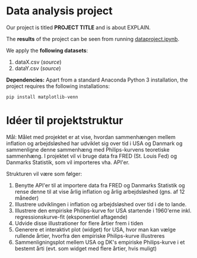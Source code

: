 # Data analysis project

Our project is titled **PROJECT TITLE** and is about EXPLAIN.

The **results** of the project can be seen from running [dataproject.ipynb](dataproject.ipynb).

We apply the **following datasets**:

1. dataX.csv (*source*) 
1. dataY.csv (*source*)

**Dependencies:** Apart from a standard Anaconda Python 3 installation, the project requires the following installations:

``pip install matplotlib-venn``

# Idéer til projektstruktur
Mål: Målet med projektet er at vise, hvordan sammenhængen mellem inflation og arbejdsløshed har udviklet sig over tid i USA og Danmark og sammenligne denne sammenhæng med Philips-kurvens teoretiske sammenhæng. I projektet vil vi bruge data fra FRED (St. Louis Fed) og Danmarks Statistik, som vil importeres vha. API'er.

Strukturen vil være som følger:
1) Benytte API'er til at importere data fra FRED og Danmarks Statistik og rense denne til at vise årlig inflation og årlig arbejdsløshed (gns. af 12 måneder)
2) Illustrere udviklingen i inflation og arbejdsløshed over tid i de to lande.
3) Illustrere den empiriske Philips-kurve for USA startende i 1960'erne inkl. regressionskurve-fit (eksponentiel aftagende)
4) Udvide disse illustrationer for flere årtier frem i tiden
5) Generere et interaktivt plot (widget) for USA, hvor man kan vælge rullende årtier, hvorfra den empiriske Philips-kurve illustreres
6) Sammenligningsplot mellem USA og DK's empiriske Philips-kurve i et bestemt årti (evt. som widget med flere årtier, hvis muligt)
